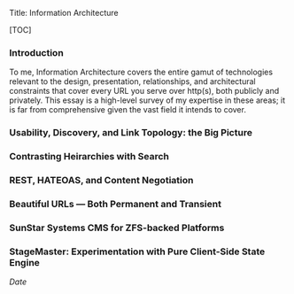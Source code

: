 Title: Information Architecture

[TOC]

### Introduction

To me, Information Architecture covers the entire gamut of technologies relevant to the design,
presentation, relationships, and architectural constraints that cover every URL you serve over
http(s), both publicly and privately.  This essay is a high-level survey of my expertise in these
areas; it is far from comprehensive given the vast field it intends to cover.

### Usability, Discovery, and Link Topology: the Big Picture

### Contrasting Heirarchies with Search

### REST, HATEOAS, and Content Negotiation

### Beautiful URLs &mdash; Both Permanent and Transient

### SunStar Systems CMS for ZFS-backed Platforms

### StageMaster: Experimentation with Pure Client-Side State Engine


$Date$
